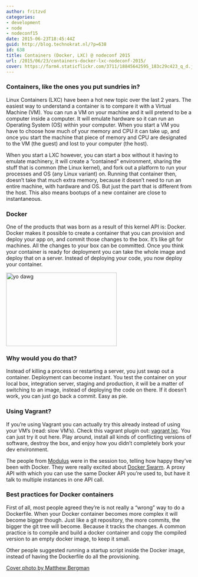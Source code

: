 ```yaml
---
author: fritzvd
categories:
- development
- node
- nodeconf15
date: 2015-06-23T18:45:44Z
guid: http://blog.technokrat.nl/?p=638
id: 638
title: Containers (Docker, LXC) @ nodeconf 2015
url: /2015/06/23/containers-docker-lxc-nodeconf-2015/
cover: https://farm4.staticflickr.com/3711/18845642595_183c29c423_q_d.jpg
---
```


### Containers, like the ones you put sundries in?

Linux Containers (LXC) have been a hot new topic over the last 2 years. The easiest way to understand a container is to compare it with a Virtual Machine (VM). You can run a VM on your machine and it will pretend to be a computer inside a computer. It will emulate hardware so it can run an Operating System (OS) within your computer. When you start a VM you have to choose how much of your memory and CPU it can take up, and once you start the machine that piece of memory and CPU are designated to the VM (the guest) and lost to your computer (the host).

When you start a LXC however, you can start a box without it having to emulate machinery, it will create a &#8220;contained&#8221; environment, sharing the stuff that is common (the Linux kernel), and fork out a platform to run your processes and OS (any Linux variant) on. Running that container then, doesn&#8217;t take that much extra memory, because it doesn&#8217;t need to run an entire machine, with hardware and OS. But just the part that is different from the host. This also means bootups of a new container are close to instantaneous.

### Docker

One of the products that was born as a result of this kernel API is: Docker. Docker makes it possible to create a container that you can provision and deploy your app on, and commit those changes to the box. It&#8217;s like git for machines. All the changes to your box can be committed. Once you think your container is ready for deployment you can take the whole image and deploy that on a server. Instead of deploying your code, you now deploy your container.

[<img src="http://blog.technokrat.nl/wp-content/uploads/2015/06/62260701-300x200.jpg" alt="yo dawg" width="300" height="200" class="alignnone size-medium wp-image-641" srcset="http://blog.technokrat.nl/wp-content/uploads/2015/06/62260701-300x200.jpg 300w, http://blog.technokrat.nl/wp-content/uploads/2015/06/62260701.jpg 500w" sizes="(max-width: 300px) 100vw, 300px" />](http://blog.technokrat.nl/wp-content/uploads/2015/06/62260701.jpg)

### Why would you do that?

Instead of killing a process or restarting a server, you just swap out a container. Deployment can become instant. You test the container on your local box, integration server, staging and production, it will be a matter of switching to an image, instead of deploying the code on there. If it doesn&#8217;t work, you can just go back a commit. Easy as pie.

### Using Vagrant?

If you&#8217;re using Vagrant you can actually try this already instead of using your VM&#8217;s (read: slow VM&#8217;s). Check this vagrant plugin out: <a href="https://github.com/fgrehm/vagrant-lxc" target="_blank">vagrant lxc</a>. You can just try it out here. Play around, install all kinds of conflicting versions of software, destroy the box, and enjoy how you didn&#8217;t completely bork your dev environment.

The people from <a href="http://modulus.io" target="_blank">Modulus</a> were in the session too, telling how happy they&#8217;ve been with Docker. They were really excited about <a href="https://github.com/docker/swarm/" target="_blank">Docker Swarm</a>. A proxy API with which you can use the same Docker API you&#8217;re used to, but have it talk to multiple instances in one API call.

### Best practices for Docker containers

First of all, most people agreed they&#8217;re is not really a &#8220;wrong&#8221; way to do a Dockerfile. When your Docker container becomes more complex it will become bigger though. Just like a git repository, the more commits, the bigger the git tree will become. Because it tracks the changes. A common practice is to compile and build a docker container and copy the compiled version to an empty docker image, to keep it small.

Other people suggested running a startup script inside the Docker image, instead of having the Dockerfile do all the provisioning.

<a href="https://www.flickr.com/photos/matthewbergman/18845642595/in/album-72157654202715069/" target="_blank">Cover photo by Matthew Bergman</a>
